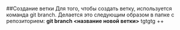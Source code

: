 ##Создание ветки
Для того, чтобы создать ветку, используется команда git branch. Делается это следующим образом в папке с репозиторием: __git branch <название новой ветки>__ 
tgtgtg ++